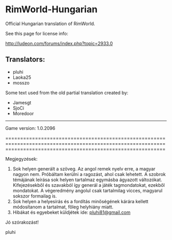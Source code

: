 RimWorld-Hungarian
==================

Official Hungarian translation of RimWorld.

See this page for license info:

http://ludeon.com/forums/index.php?topic=2933.0


Translators:
---------------------
- pluhi
- Laoka25
- mosszo

Some text used from the old partial translation created by:
- Jamesgt
- SjoCi
- Moredoor

---------------------

Game version: 1.0.2096


==================================================================================================================================================================

Megjegyzések:

1. Sok helyen generált a szöveg. Az angol remek nyelv erre, a magyar nagyon nem. Próbáltam kerülni a ragozást, ahol csak lehetett. A szobrok témájának leírása sok helyen tartalmaz egymásba ágyazott változókat. Kifejezésekből és szavakból így generál a játék tagmondatokat, ezekből mondatokat. A végeredmény angolul csak tartalmilag vicces, magyarul sokszor formailag is.
2. Sok helyen a helyesírás és a fordítás minőségének kárára kellett módosítanom a tartalmat, főleg helyhiány miatt.
3. Hibákat és egyebeket küldjétek ide: pluhi81@gmail.com

Jó szórakozást!

pluhi

